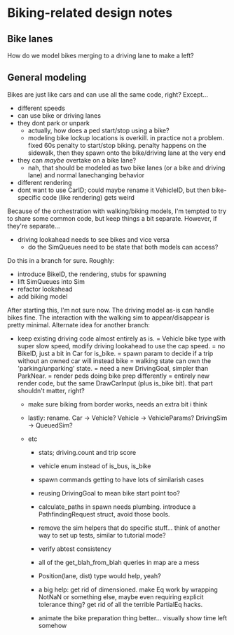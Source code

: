# Biking-related design notes

## Bike lanes

How do we model bikes merging to a driving lane to make a left?

## General modeling

Bikes are just like cars and can use all the same code, right? Except...

- different speeds
- can use bike or driving lanes
- they dont park or unpark
	- actually, how does a ped start/stop using a bike?
	- modeling bike lockup locations is overkill. in practice not a
	  problem. fixed 60s penalty to start/stop biking. penalty happens on
	  the sidewalk, then they spawn onto the bike/driving lane at the very end
- they can _maybe_ overtake on a bike lane?
	- nah, that should be modeled as two bike lanes (or a bike and driving lane) and normal lanechanging behavior
- different rendering
- dont want to use CarID; could maybe rename it VehicleID, but then bike-specific code (like rendering) gets weird

Because of the orchestration with walking/biking models, I'm tempted to try to share some common code, but keep things a bit separate. However, if they're separate...

- driving lookahead needs to see bikes and vice versa
	- do the SimQueues need to be state that both models can access?


Do this in a branch for sure. Roughly:
- introduce BikeID, the rendering, stubs for spawning
- lift SimQueues into Sim
- refactor lookahead
- add biking model


After starting this, I'm not sure now. The driving model as-is can handle bikes
fine. The interaction with the walking sim to appear/disappear is pretty
minimal. Alternate idea for another branch:
- keep existing driving code almost entirely as is.
	= Vehicle bike type with super slow speed, modify driving lookahead to use the cap speed.
	= no BikeID, just a bit in Car for is_bike.
	= spawn param to decide if a trip without an owned car will instead bike
	= walking state can own the 'parking/unparking' state.
	= need a new DrivingGoal, simpler than ParkNear.
	= render peds doing bike prep differently
	= entirely new render code, but the same DrawCarInput (plus is_bike
	  bit). that part shouldn't matter, right?

	- make sure biking from border works, needs an extra bit i think
	- lastly: rename. Car -> Vehicle? Vehicle -> VehicleParams? DrivingSim -> QueuedSim?

	- etc
		- stats; driving.count and trip score
		- vehicle enum instead of is_bus, is_bike
		- spawn commands getting to have lots of similarish cases
		- reusing DrivingGoal to mean bike start point too?

		- calculate_paths in spawn needs plumbing. introduce a PathfindingRequest struct, avoid those bools.

		- remove the sim helpers that do specific stuff... think of
		  another way to set up tests, similar to tutorial mode?
		- verify abtest consistency
		- all of the get_blah_from_blah queries in map are a mess
		- Position(lane, dist) type would help, yeah?
		- a big help: get rid of dimensioned. make Eq work by wrapping
		  NotNaN or something else, maybe even requiring explicit
		  tolerance thing? get rid of all the terrible PartialEq hacks.
		- animate the bike preparation thing better... visually show time left somehow
